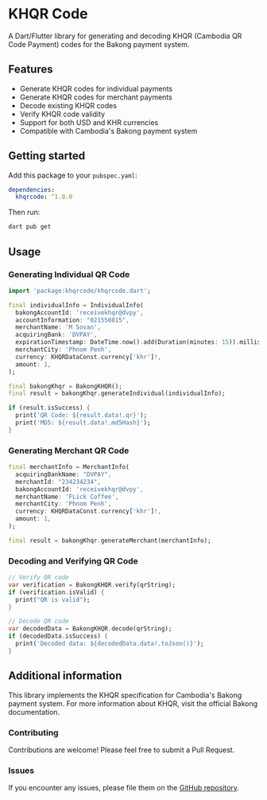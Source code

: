 # KHQR Code

A Dart/Flutter library for generating and decoding KHQR (Cambodia QR Code Payment) codes for the Bakong payment system.

## Features

- Generate KHQR codes for individual payments
- Generate KHQR codes for merchant payments
- Decode existing KHQR codes
- Verify KHQR code validity
- Support for both USD and KHR currencies
- Compatible with Cambodia's Bakong payment system

## Getting started

Add this package to your `pubspec.yaml`:

```yaml
dependencies:
  khqrcode: ^1.0.0
```

Then run:

```bash
dart pub get
```

## Usage

### Generating Individual QR Code

```dart
import 'package:khqrcode/khqrcode.dart';

final individualInfo = IndividualInfo(
  bakongAccountId: 'receivekhqr@dvpy',
  accountInformation: "021550815",
  merchantName: 'M Sovan',
  acquiringBank: 'DVPAY',
  expirationTimestamp: DateTime.now().add(Duration(minutes: 15)).millisecondsSinceEpoch,
  merchantCity: 'Phnom Penh',
  currency: KHQRDataConst.currency['khr']!,
  amount: 1,
);

final bakongKhqr = BakongKHQR();
final result = bakongKhqr.generateIndividual(individualInfo);

if (result.isSuccess) {
  print('QR Code: ${result.data!.qr}');
  print('MD5: ${result.data!.md5Hash}');
}
```

### Generating Merchant QR Code

```dart
final merchantInfo = MerchantInfo(
  acquiringBankName: "DVPAY",
  merchantId: "234234234",
  bakongAccountId: 'receivekhqr@dvpy',
  merchantName: 'FLick Coffee',
  merchantCity: 'Phnom Penh',
  currency: KHQRDataConst.currency['khr']!,
  amount: 1,
);

final result = bakongKhqr.generateMerchant(merchantInfo);
```

### Decoding and Verifying QR Code

```dart
// Verify QR code
var verification = BakongKHQR.verify(qrString);
if (verification.isValid) {
  print("QR is valid");
}

// Decode QR code
var decodedData = BakongKHQR.decode(qrString);
if (decodedData.isSuccess) {
  print('Decoded data: ${decodedData.data!.toJson()}');
}
```

## Additional information

This library implements the KHQR specification for Cambodia's Bakong payment system. For more information about KHQR, visit the official Bakong documentation.

### Contributing

Contributions are welcome! Please feel free to submit a Pull Request.

### Issues

If you encounter any issues, please file them on the [GitHub repository](https://github.com/yourusername/khqrcode/issues).

